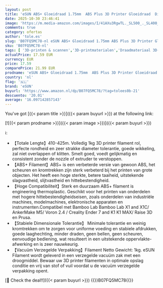 ```yaml
---
layout: post
title: 'eSUN ABS+ Gloeidraad 1.75mm  ABS Plus 3D Printer Gloeidraad  Dimensionale Nauwkeurigheid +/- 0.05mm  1KG  2.2 LBS  Spoel 3D Printen Materiaal voor 3D Printer  Zwart'
date: 2025-10-30 23:46:41
image: 'https://m.media-amazon.com/images/I/41AXu3RgwTL._SL500_._SL400_.jpg'
comments: true
category: ofertas
author: 'tole.es'
slug: 'B07FQ5MC78-nl eSUN ABS+ Gloeidraad 1.75mm ABS Plus 3D Printer Gloeidraad...'
sku: 'B07FQ5MC78-nl'
tags: [ '3D-printen & scannen','3D-printmaterialen','Draadmateriaal 3D-printers','Zakelijk, industrie & wetenschap','esun','🇳🇱', ]
actualPrice: 17.59 EUR
currency: EUR
price: 17.59
comparePrice: 21.99 EUR
prodname: 'eSUN ABS+ Gloeidraad 1.75mm  ABS Plus 3D Printer Gloeidraad  Dimensionale Nauwkeurigheid +/- 0.05mm  1KG  2.2 LBS  Spoel 3D Printen Materiaal voor 3D Printer  Zwart'
country: 'nl'
flag: '🇳🇱'
brand: 'eSUN'
buyurl: 'https://www.amazon.nl/dp/B07FQ5MC78/?tag=tolees0b-21'
descuento: '20.01'
average: '16.097142857143'
---
```


You've got [{{< param title >}}]({{< param buyurl >}}) at the following link:

[![{{< param prodname >}}]({{< param image >}})]({{< param buyurl >}})

ℹ️:

- 【Totale Lengte】410-425m. Volledig 1kg 3D printer filament rol, perfecte rondheid en zeer strakke diameter tolerantie, goede wikkeling, zal niet overlappen of klitten. Smelt goed, voedt gelijkmatig en consistent zonder de nozzle of extruder te verstoppen.
- 【ABS+ Filament】ABS+ is een verbeterde versie van gewoon ABS, het scheuren en kromtrekken zijn sterk verbeterd bij het printen van grote objecten. Het heeft een hoge sterkte, betere taaiheid, uitstekende slagvastheid, slijtvastheid en hittebestendigheid.
- 【Hoge Compatibiliteit】Sterk en duurzaam ABS+ filament is engineering thermoplastic. Geschikt voor het printen van onderdelen met hogere hittebestendigheidseisen, zoals onderdelen van industriële machines, modelmachines, elektronische apparaten en instrumenten.Compatibel met Bamboo Lab Bamboo Lab X1 and X1C/ AnkerMake M5/ Voron 2.4 / Creality Ender 7 and K1 K1 MAX/ Raise 3D en Prusa.
- 【Stabiele Dimensionale Tolerantie】 Minimale tolerantie en weinig kromtrekken om te zorgen voor uniforme voeding en stabiele afdrukken, goede laaghechting, minder draden, geen bellen, geen scheuren, eenvoudige bediening, wat resulteert in een uitstekende oppervlakte-afwerking en is zeer nauwkeurig.
- 【Vacuüm Verzegelde Verpakking】Filament Netto Gewicht: 1kg. eSUN Filament wordt geleverd in een verzegelde vacuüm zak met een droogmiddel. Bewaar uw 3D printer filamenten in optimale opslag conditie en vrij van stof of vuil voordat u de vacuüm verzegelde verpakking opent.

[🛒 Check the deal!!]({{< param buyurl >}})
{{<world>}}B07FQ5MC78{{</world>}}

